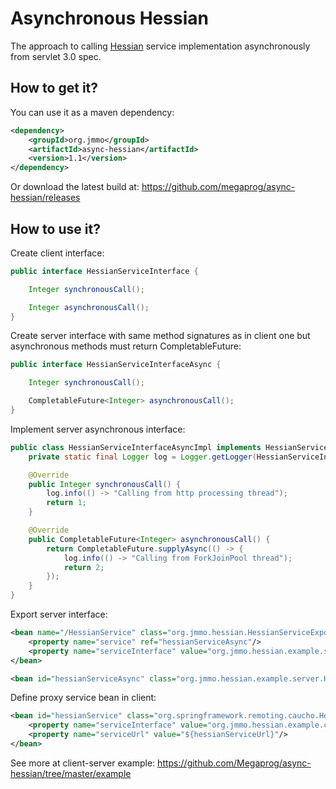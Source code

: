 # Asynchronous Hessian

The approach to calling [Hessian](http://hessian.caucho.com/) service implementation asynchronously from servlet 3.0 spec.

## How to get it?

You can use it as a maven dependency:

```xml
<dependency>
    <groupId>org.jmmo</groupId>
    <artifactId>async-hessian</artifactId>
    <version>1.1</version>
</dependency>
```

Or download the latest build at:
    https://github.com/megaprog/async-hessian/releases

## How to use it?

Create client interface:

```java
public interface HessianServiceInterface {

    Integer synchronousCall();

    Integer asynchronousCall();
}
```

Create server interface with same method signatures as in client one but asynchronous methods must return CompletableFuture:

```java
public interface HessianServiceInterfaceAsync {

    Integer synchronousCall();

    CompletableFuture<Integer> asynchronousCall();
}
```

Implement server asynchronous interface:

```java
public class HessianServiceInterfaceAsyncImpl implements HessianServiceInterfaceAsync {
    private static final Logger log = Logger.getLogger(HessianServiceInterfaceAsyncImpl.class.getName());

    @Override
    public Integer synchronousCall() {
        log.info(() -> "Calling from http processing thread");
        return 1;
    }

    @Override
    public CompletableFuture<Integer> asynchronousCall() {
        return CompletableFuture.supplyAsync(() -> {
            log.info(() -> "Calling from ForkJoinPool thread");
            return 2;
        });
    }
}
```

Export server interface:

```xml
<bean name="/HessianService" class="org.jmmo.hessian.HessianServiceExporterAsync">
    <property name="service" ref="hessianServiceAsync"/>
    <property name="serviceInterface" value="org.jmmo.hessian.example.server.HessianServiceInterfaceAsync"/>
</bean>

<bean id="hessianServiceAsync" class="org.jmmo.hessian.example.server.HessianServiceInterfaceAsyncImpl"/>
```

Define proxy service bean in client:

```xml
<bean id="hessianService" class="org.springframework.remoting.caucho.HessianProxyFactoryBean">
    <property name="serviceInterface" value="org.jmmo.hessian.example.client.HessianServiceInterface"/>
    <property name="serviceUrl" value="${hessianServiceUrl}"/>
</bean>
```

See more at client-server example:
    https://github.com/Megaprog/async-hessian/tree/master/example
    